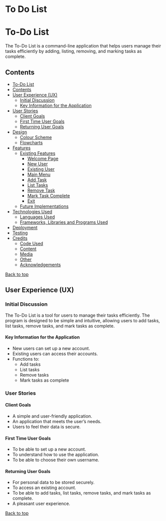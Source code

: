 # To Do List

  <title>To-Do List</title>
</head>
<body>
  <h1>To-Do List</h1>
  <p>The To-Do List is a command-line application that helps users manage their tasks efficiently by adding, listing, removing, and marking tasks as complete.</p>

  <h2>Contents</h2>
  <ul>
    <li><a href="#to-do-list">To-Do List</a></li>
    <li><a href="#contents">Contents</a></li>
    <li><a href="#user-experience-ux">User Experience (UX)</a>
      <ul>
        <li><a href="#initial-discussion">Initial Discussion</a></li>
        <li><a href="#key-information-for-the-application">Key Information for the Application</a></li>
      </ul>
    </li>
    <li><a href="#user-stories">User Stories</a>
      <ul>
        <li><a href="#client-goals">Client Goals</a></li>
        <li><a href="#first-time-user-goals">First Time User Goals</a></li>
        <li><a href="#returning-user-goals">Returning User Goals</a></li>
      </ul>
    </li>
    <li><a href="#design">Design</a>
      <ul>
        <li><a href="#colour-scheme">Colour Scheme</a></li>
        <li><a href="#flowcharts">Flowcharts</a></li>
      </ul>
    </li>
    <li><a href="#features">Features</a>
      <ul>
        <li><a href="#existing-features">Existing Features</a>
          <ul>
            <li><a href="#welcome-page">Welcome Page</a></li>
            <li><a href="#new-user">New User</a></li>
            <li><a href="#existing-user">Existing User</a></li>
            <li><a href="#main-menu">Main Menu</a></li>
            <li><a href="#add-task">Add Task</a></li>
            <li><a href="#list-tasks">List Tasks</a></li>
            <li><a href="#remove-task">Remove Task</a></li>
            <li><a href="#mark-task-complete">Mark Task Complete</a></li>
            <li><a href="#exit">Exit</a></li>
          </ul>
        </li>
        <li><a href="#future-implementations">Future Implementations</a></li>
      </ul>
    </li>
    <li><a href="#technologies-used">Technologies Used</a>
      <ul>
        <li><a href="#languages-used">Languages Used</a></li>
        <li><a href="#frameworks-libraries-and-programs-used">Frameworks, Libraries and Programs Used</a></li>
      </ul>
    </li>
    <li><a href="#deployment">Deployment</a></li>
    <li><a href="#testing">Testing</a></li>
    <li><a href="#credits">Credits</a>
      <ul>
        <li><a href="#code-used">Code Used</a></li>
        <li><a href="#content">Content</a></li>
        <li><a href="#media">Media</a></li>
        <li><a href="#other">Other</a></li>
        <li><a href="#acknowledgements">Acknowledgements</a></li>
      </ul>
    </li>
  </ul>

  <p><a href="#to-do-list">Back to top</a></p>

  <h2>User Experience (UX)</h2>

<h3>Initial Discussion</h3>
<p>The To-Do List is a tool for users to manage their tasks efficiently. The program is designed to be simple and intuitive, allowing users to add tasks, list tasks, remove tasks, and mark tasks as complete.</p>

<h4>Key Information for the Application</h4>
<ul>
  <li>New users can set up a new account.</li>
  <li>Existing users can access their accounts.</li>
  <li>Functions to:
    <ul>
      <li>Add tasks</li>
      <li>List tasks</li>
      <li>Remove tasks</li>
      <li>Mark tasks as complete</li>
    </ul>
  </li>
</ul>

<h3>User Stories</h3>

<h4>Client Goals</h4>
<ul>
  <li>A simple and user-friendly application.</li>
  <li>An application that meets the user’s needs.</li>
  <li>Users to feel their data is secure.</li>
</ul>

<h4>First Time User Goals</h4>
<ul>
  <li>To be able to set up a new account.</li>
  <li>To understand how to use the application.</li>
  <li>To be able to choose their own username.</li>
</ul>

<h4>Returning User Goals</h4>
<ul>
  <li>For personal data to be stored securely.</li>
  <li>To access an existing account.</li>
  <li>To be able to add tasks, list tasks, remove tasks, and mark tasks as complete.</li>
  <li>A pleasant user experience.</li>
</ul>

<p><a href="#to-do-list">Back to top</a></p>


